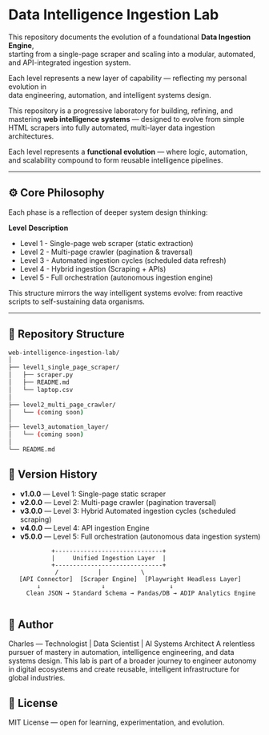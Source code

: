 # Data Intelligence Ingestion Lab

This repository documents the evolution of a foundational **Data Ingestion Engine**,  
starting from a single-page scraper and scaling into a modular, automated, and API-integrated ingestion system. 

Each level represents a new layer of capability — reflecting my personal evolution in  
data engineering, automation, and intelligent systems design.

This repository is a progressive laboratory for building, refining, and mastering **web intelligence systems** — designed to evolve from simple HTML scrapers into fully automated, multi-layer data ingestion architectures.

Each level represents a **functional evolution** — where logic, automation, and scalability compound to form reusable intelligence pipelines.

---

## ⚙️ Core Philosophy

Each phase is a reflection of deeper system design thinking:

**Level**	 	**Description**
- Level 1 -	Single-page web scraper (static extraction)
- Level 2 -	Multi-page crawler (pagination & traversal)
- Level 3	-	Automated ingestion cycles (scheduled data refresh)
- Level 4	-	Hybrid ingestion (Scraping + APIs)
- Level 5	-	Full orchestration (autonomous ingestion engine)

This structure mirrors the way intelligent systems evolve: from reactive scripts to self-sustaining data organisms.

---

## 🧩 Repository Structure

```bash
web-intelligence-ingestion-lab/
│
├── level1_single_page_scraper/
│   ├── scraper.py
│   ├── README.md
│   └── laptop.csv
│
├── level2_multi_page_crawler/
│   └── (coming soon)
│
├── level3_automation_layer/
│   └── (coming soon)
│
└── README.md
```

## 🧭 Version History

- **v1.0.0** — Level 1: Single-page static scraper 
- **v2.0.0** — Level 2: Multi-page crawler (pagination traversal)
- **v3.0.0** — Level 3: Hybrid Automated ingestion cycles (scheduled scraping)
- **v4.0.0** — Level 4: API ingestion Engine
- **v5.0.0** — Level 5: Full orchestration (autonomous data ingestion system)

```
            +------------------------------+
            |     Unified Ingestion Layer  |
            +------------------------------+
             /           |           \
   [API Connector]  [Scraper Engine]  [Playwright Headless Layer]
        ↓                 ↓                  ↓
     Clean JSON → Standard Schema → Pandas/DB → ADIP Analytics Engine
  
```
## 🧠 Author
Charles — Technologist | Data Scientist | AI Systems Architect
A relentless pursuer of mastery in automation, intelligence engineering, and data systems design.
This lab is part of a broader journey to engineer autonomy in digital ecosystems and create reusable, intelligent infrastructure for global industries.

## 📜 License
MIT License — open for learning, experimentation, and evolution.
